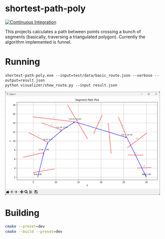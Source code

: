 # shortest-path-poly

[![Continuous Integration](https://github.com/leberechtreinhold/shortest-path-poly/actions/workflows/ci.yml/badge.svg)](https://github.com/leberechtreinhold/shortest-path-poly/actions/workflows/ci.yml)

This projects calculates a path between points crossing a bunch of segments (basically, traversing a triangulated polygon). Currently the algorithm implemented is funnel.

# Running

    shortest-path-poly.exe --input=test/data/basic_route.json --verbose --output=result.json
    python visualizer/show_route.py --input result.json

![Result image](img/basic_route.png)

# Building

```sh
cmake --preset=dev
cmake --build --preset=dev
```

